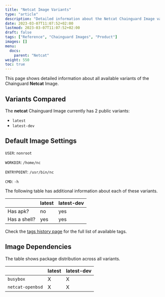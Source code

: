 ```yaml
---
title: "Netcat Image Variants"
type: "article"
description: "Detailed information about the Netcat Chainguard Image variants"
date: 2023-03-07T11:07:52+02:00
lastmod: 2023-03-07T11:07:52+02:00
draft: false
tags: ["Reference", "Chainguard Images", "Product"]
images: []
menu:
  docs:
    parent: "Netcat"
weight: 550
toc: true
---
```


This page shows detailed information about all available variants of the Chainguard **Netcat** Image.

## Variants Compared
The **netcat** Chainguard Image currently has 2 public variants: 

- `latest`
- `latest-dev`

## Default Image Settings
`USER`:		`nonroot`

`WORKDIR`:	`/home/nc`

`ENTRYPOINT`:	`/usr/bin/nc`

`CMD`:		`-h`

The following table has additional information about each of these variants.

|              | latest | latest-dev |
|--------------|--------|------------|
| Has apk?     | no     | yes        |
| Has a shell? | yes    | yes        |

Check the [tags history page](/chainguard/chainguard-images/reference/netcat/tags_history/) for the full list of available tags.
## Image Dependencies
The table shows package distribution across all variants.

|                  | latest | latest-dev |
|------------------|--------|------------|
| `busybox`        | X      | X          |
| `netcat-openbsd` | X      | X          |
